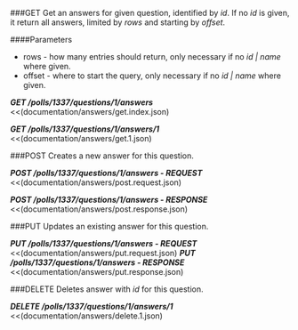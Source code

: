 ###GET
Get an answers for given question, identified by _id_.
If no _id_ is given, it return all answers, limited by _rows_ and starting by _offset_.

####Parameters
* rows - how many entries should return, only necessary if no _id | name_ where given.
* offset - where to start the query, only necessary if no _id | name_ where given.

_**GET /polls/1337/questions/1/answers**_
<<(documentation/answers/get.index.json)

_**GET /polls/1337/questions/1/answers/1**_
<<(documentation/answers/get.1.json)


###POST
Creates a new answer for this question.

_**POST /polls/1337/questions/1/answers - REQUEST**_
<<(documentation/answers/post.request.json)

_**POST /polls/1337/questions/1/answers - RESPONSE**_
<<(documentation/answers/post.response.json)

###PUT
Updates an existing answer for this question.

_**PUT /polls/1337/questions/1/answers - REQUEST**_
<<(documentation/answers/put.request.json)
_**PUT /polls/1337/questions/1/answers - RESPONSE**_
<<(documentation/answers/put.response.json)

###DELETE
Deletes answer with _id_ for this question.

_**DELETE /polls/1337/questions/1/answers/1**_
<<(documentation/answers/delete.1.json)
